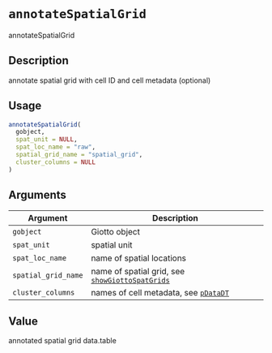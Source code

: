 # `annotateSpatialGrid`

annotateSpatialGrid


## Description

annotate spatial grid with cell ID and cell metadata (optional)


## Usage

```r
annotateSpatialGrid(
  gobject,
  spat_unit = NULL,
  spat_loc_name = "raw",
  spatial_grid_name = "spatial_grid",
  cluster_columns = NULL
)
```


## Arguments

Argument      |Description
------------- |----------------
`gobject`     |     Giotto object
`spat_unit`     |     spatial unit
`spat_loc_name`     |     name of spatial locations
`spatial_grid_name`     |     name of spatial grid, see [`showGiottoSpatGrids`](#showgiottospatgrids)
`cluster_columns`     |     names of cell metadata, see [`pDataDT`](#pdatadt)


## Value

annotated spatial grid data.table


